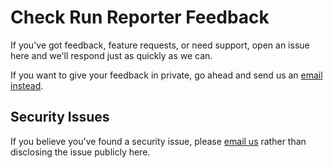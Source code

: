 # Check Run Reporter Feedback

If you've got feedback, feature requests, or need support, open an issue here
and we'll respond just as quickly as we can.

If you want to give your feedback in private, go ahead and send us an
[email instead](mailto:support@check-run-reporter.com).

## Security Issues

If you believe you've found a security issue, please
[email us](mailto:support@check-run-reporter.com) rather than disclosing the
issue publicly here.
